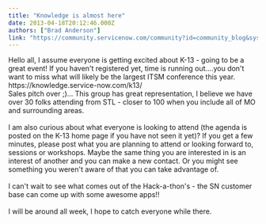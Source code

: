 ```yaml
---
title: "Knowledge is almost here"
date: 2013-04-18T20:12:46.000Z
authors: ["Brad Anderson"]
link: "https://community.servicenow.com/community?id=community_blog&sys_id=360e2e2ddbd0dbc01dcaf3231f96193b"
---
```

<p>Hello all, I assume everyone is getting excited about K-13 - going to be a great event! If you haven't registered yet, time is running out....you don't want to miss what will likely be the largest ITSM conference this year. https://knowledge.service-now.com/k13/<br />Sales pitch over ;)... This group has great representation, I believe we have over 30 folks attending from STL - closer to 100 when you include all of MO and surrounding areas.<br /><br />I am also curious about what everyone is looking to attend (the agenda is posted on the K-13 home page if you have not seen it yet)? If you get a few minutes, please post what you are planning to attend or looking forward to, sessions or workshops. Maybe the same thing you are interested in is an interest of another and you can make a new contact. Or you might see something you weren't aware of that you can take advantage of. <br /><br />I can't wait to see what comes out of the Hack-a-thon's - the SN customer base can come up with some awesome apps!!<br /><br />I will be around all week, I hope to catch everyone while there.</p>